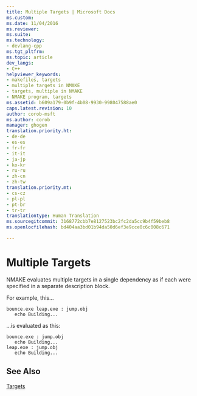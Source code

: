 ```yaml
---
title: Multiple Targets | Microsoft Docs
ms.custom: 
ms.date: 11/04/2016
ms.reviewer: 
ms.suite: 
ms.technology:
- devlang-cpp
ms.tgt_pltfrm: 
ms.topic: article
dev_langs:
- C++
helpviewer_keywords:
- makefiles, targets
- multiple targets in NMAKE
- targets, multiple in NMAKE
- NMAKE program, targets
ms.assetid: b609a179-0b9f-4b08-9930-998047588ae0
caps.latest.revision: 10
author: corob-msft
ms.author: corob
manager: ghogen
translation.priority.ht:
- de-de
- es-es
- fr-fr
- it-it
- ja-jp
- ko-kr
- ru-ru
- zh-cn
- zh-tw
translation.priority.mt:
- cs-cz
- pl-pl
- pt-br
- tr-tr
translationtype: Human Translation
ms.sourcegitcommit: 3168772cbb7e8127523bc2fc2da5cc9b4f59beb8
ms.openlocfilehash: bd404aa3bd01b94da50d6ef3e9cce0c6c008c671

---
```

# Multiple Targets
NMAKE evaluates multiple targets in a single dependency as if each were specified in a separate description block.  
  
 For example, this...  
  
```Output  
bounce.exe leap.exe : jump.obj  
   echo Building...  
```  
  
 ...is evaluated as this:  
  
```Output  
bounce.exe : jump.obj  
   echo Building...  
leap.exe : jump.obj  
   echo Building...  
```  
  
## See Also  
 [Targets](../build/targets.md)


<!--HONumber=Jan17_HO2-->


